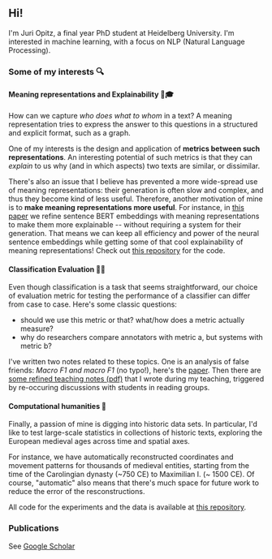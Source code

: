## Hi!

I'm Juri Opitz, a final year PhD student at Heidelberg University. I'm interested in machine learning, with a focus on NLP (Natural Language Processing).

### Some of my interests 🔍

#### Meaning representations and Explainability 🧐🎓

How can we capture *who does what to whom* in a text? A meaning representation tries to express the answer to this questions in a structured and explicit format, such as a graph.

One of my interests is the design and application of **metrics between such representations**. An interesting potential of such metrics is that they can *explain* to us why (and in which aspects) two texts are similar, or dissimilar.

There's also an issue that I believe has prevented a more wide-spread use of meaning representations: their generation is often slow and complex, and thus they become kind of less useful. Therefore, another motivation of mine is to **make meaning representations more useful**. For instance, in [this paper](https://arxiv.org/abs/2206.07023) we refine sentence BERT embeddings with meaning representations to make them more explainable -- without requiring a system for their generation. That means we can keep all efficiency and power of the neural sentence embeddings while getting some of that cool explainability of meaning representations! Check out [this repository](https://github.com/flipz357/S3BERT) for the code.

#### Classification Evaluation 🤔💭

Even though classification is a task that seems straightforward, our choice of evaluation metric for testing the performance of a classifier can differ from case to case. Here's some classic questions:

- should we use this metric or that? what/how does a metric actually measure?
- why do researchers compare annotators with metric a, but systems with metric b?

I've written two notes related to these topics. One is an analysis of false friends: *Macro F1 and macro F1* (no typo!), here's the [paper](https://arxiv.org/abs/1911.03347). Then there are [some refined teaching notes (pdf)](https://raw.githubusercontent.com/flipz357/flipz357.github.io/main/assets/pdf/metric_primer.pdf) that I wrote during my teaching, triggered by re-occuring discussions with students in reading groups.

#### Computational humanities 🤴

Finally, a passion of mine is digging into historic data sets. In particular, I'd like to test large-scale statistics in collections of historic texts, exploring the European medieval ages across time and spatial axes.

For instance, we have automatically reconstructed coordinates and movement patterns for thousands of medieval entities, starting from the time of the Carolingian dynasty (~750 CE) to Maximilian I. (~ 1500 CE). Of course, "automatic" also means that there's much space for future work to reduce the error of the resconstructions.

All code for the experiments and the data is available at [this repository](https://github.com/flipz357/regesta-imperii-to-semgis).

### Publications

See [Google Scholar](https://scholar.google.de/citations?user=DzxugZIAAAAJ&hl=de)

